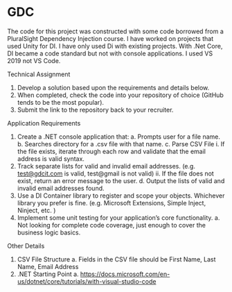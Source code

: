 # GDC
The code for this project was constructed with some code borrowed from a PluralSight Dependency Injection course. I have worked on projects that used Unity for DI. I have only used Di with existing projects. With .Net Core, DI became a code standard but not with console applications. I used VS 2019 not VS Code.

Technical Assignment

1.	Develop a solution based upon the requirements and details below.
2.	When completed, check the code into your repository of choice (GitHub tends to be the most popular).
3.	Submit the link to the repository back to your recruiter.

Application Requirements
1.	Create a .NET console application that:
a.	Prompts user for a file name.
b.	Searches directory for a .csv file with that name.
c.	Parse CSV File
i.	If the file exists, iterate through each row and validate that the email address is valid syntax.
1.	Track separate lists for valid and invalid email addresses. (e.g. test@gdcit.com is valid,  test@gmail is not valid)
ii.	If the file does not exist, return an error message to the user.
d.	Output the lists of valid and invalid email addresses found.
2.	Use a DI Container library to register and scope your objects. Whichever library you prefer is fine. (e.g. Microsoft Extensions, Simple Inject, Ninject, etc. )
3.	Implement some unit testing for your application’s core functionality.
a.	Not looking for complete code coverage, just enough to cover the business logic basics.


Other Details
1.	CSV File Structure
a.	Fields in the CSV file should be First Name, Last Name, Email Address
2.	.NET Starting Point
a.	https://docs.microsoft.com/en-us/dotnet/core/tutorials/with-visual-studio-code

